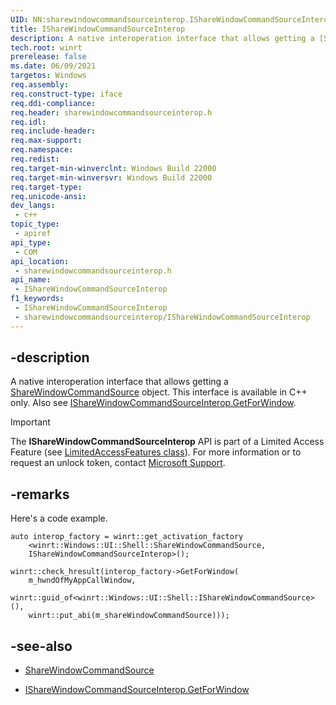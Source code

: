 ```yaml
---
UID: NN:sharewindowcommandsourceinterop.IShareWindowCommandSourceInterop
title: IShareWindowCommandSourceInterop
description: A native interoperation interface that allows getting a [ShareWindowCommandSource](/uwp/api/windows.ui.shell.sharewindowcommandsource) object.
tech.root: winrt
prerelease: false
ms.date: 06/09/2021
targetos: Windows
req.assembly: 
req.construct-type: iface
req.ddi-compliance: 
req.header: sharewindowcommandsourceinterop.h
req.idl: 
req.include-header: 
req.max-support: 
req.namespace: 
req.redist: 
req.target-min-winverclnt: Windows Build 22000
req.target-min-winversvr: Windows Build 22000
req.target-type: 
req.unicode-ansi: 
dev_langs:
 - c++
topic_type:
 - apiref
api_type:
 - COM
api_location:
 - sharewindowcommandsourceinterop.h
api_name:
 - IShareWindowCommandSourceInterop
f1_keywords:
 - IShareWindowCommandSourceInterop
 - sharewindowcommandsourceinterop/IShareWindowCommandSourceInterop
---
```


## -description

A native interoperation interface that allows getting a [ShareWindowCommandSource](/uwp/api/windows.ui.shell.sharewindowcommandsource) object. This interface is available in C++ only. Also see [IShareWindowCommandSourceInterop.GetForWindow](nf-sharewindowcommandsourceinterop-isharewindowcommandsourceinterop-getforwindow.md).

> [!IMPORTANT]
> The **IShareWindowCommandSourceInterop** API is part of a Limited Access Feature (see [LimitedAccessFeatures class](/uwp/api/windows.applicationmodel.limitedaccessfeatures)). For more information or to request an unlock token, contact [Microsoft Support](https://support.serviceshub.microsoft.com/supportforbusiness/create?sapId=d15d3aa2-0512-7cb8-1df9-86221f5cbfde).

## -remarks

Here's a code example.

```cppwinrt
auto interop_factory = winrt::get_activation_factory
    <winrt::Windows::UI::Shell::ShareWindowCommandSource,
    IShareWindowCommandSourceInterop>();
        
winrt::check_hresult(interop_factory->GetForWindow(
    m_hwndOfMyAppCallWindow,
    winrt::guid_of<winrt::Windows::UI::Shell::IShareWindowCommandSource>(), 
    winrt::put_abi(m_shareWindowCommandSource)));
```

## -see-also

* [ShareWindowCommandSource](/uwp/api/windows.ui.shell.sharewindowcommandsource)

* [IShareWindowCommandSourceInterop.GetForWindow](nf-sharewindowcommandsourceinterop-isharewindowcommandsourceinterop-getforwindow.md)

